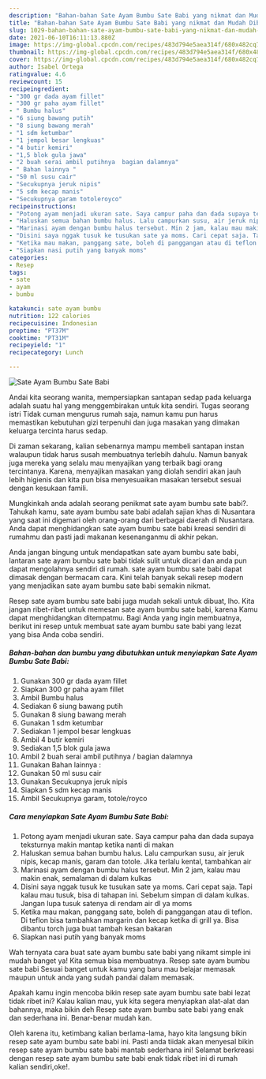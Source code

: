 ```yaml
---
description: "Bahan-bahan Sate Ayam Bumbu Sate Babi yang nikmat dan Mudah Dibuat"
title: "Bahan-bahan Sate Ayam Bumbu Sate Babi yang nikmat dan Mudah Dibuat"
slug: 1029-bahan-bahan-sate-ayam-bumbu-sate-babi-yang-nikmat-dan-mudah-dibuat
date: 2021-06-10T16:11:13.880Z
image: https://img-global.cpcdn.com/recipes/483d794e5aea314f/680x482cq70/sate-ayam-bumbu-sate-babi-foto-resep-utama.jpg
thumbnail: https://img-global.cpcdn.com/recipes/483d794e5aea314f/680x482cq70/sate-ayam-bumbu-sate-babi-foto-resep-utama.jpg
cover: https://img-global.cpcdn.com/recipes/483d794e5aea314f/680x482cq70/sate-ayam-bumbu-sate-babi-foto-resep-utama.jpg
author: Isabel Ortega
ratingvalue: 4.6
reviewcount: 15
recipeingredient:
- "300 gr dada ayam fillet"
- "300 gr paha ayam fillet"
- " Bumbu halus"
- "6 siung bawang putih"
- "8 siung bawang merah"
- "1 sdm ketumbar"
- "1 jempol besar lengkuas"
- "4 butir kemiri"
- "1,5 blok gula jawa"
- "2 buah serai ambil putihnya  bagian dalamnya"
- " Bahan lainnya "
- "50 ml susu cair"
- "Secukupnya jeruk nipis"
- "5 sdm kecap manis"
- "Secukupnya garam totoleroyco"
recipeinstructions:
- "Potong ayam menjadi ukuran sate. Saya campur paha dan dada supaya teksturnya makin mantap ketika nanti di makan"
- "Haluskan semua bahan bumbu halus. Lalu campurkan susu, air jeruk nipis, kecap manis, garam dan totole. Jika terlalu kental, tambahkan air"
- "Marinasi ayam dengan bumbu halus tersebut. Min 2 jam, kalau mau makin enak, semalaman di dalam kulkas"
- "Disini saya nggak tusuk ke tusukan sate ya moms. Cari cepat saja. Tapi kalau mau tusuk, bisa di tahapan ini. Sebelum simpan di dalam kulkas. Jangan lupa tusuk satenya di rendam air dl ya moms"
- "Ketika mau makan, panggang sate, boleh di panggangan atau di teflon. Di teflon bisa tambahkan margarin dan kecap ketika di grill ya. Bisa dibantu torch juga buat tambah kesan bakaran"
- "Siapkan nasi putih yang banyak moms"
categories:
- Resep
tags:
- sate
- ayam
- bumbu

katakunci: sate ayam bumbu 
nutrition: 122 calories
recipecuisine: Indonesian
preptime: "PT37M"
cooktime: "PT31M"
recipeyield: "1"
recipecategory: Lunch

---
```



![Sate Ayam Bumbu Sate Babi](https://img-global.cpcdn.com/recipes/483d794e5aea314f/680x482cq70/sate-ayam-bumbu-sate-babi-foto-resep-utama.jpg)

Andai kita seorang wanita, mempersiapkan santapan sedap pada keluarga adalah suatu hal yang menggembirakan untuk kita sendiri. Tugas seorang istri Tidak cuman mengurus rumah saja, namun kamu pun harus memastikan kebutuhan gizi terpenuhi dan juga masakan yang dimakan keluarga tercinta harus sedap.

Di zaman  sekarang, kalian sebenarnya mampu membeli santapan instan walaupun tidak harus susah membuatnya terlebih dahulu. Namun banyak juga mereka yang selalu mau menyajikan yang terbaik bagi orang tercintanya. Karena, menyajikan masakan yang diolah sendiri akan jauh lebih higienis dan kita pun bisa menyesuaikan masakan tersebut sesuai dengan kesukaan famili. 



Mungkinkah anda adalah seorang penikmat sate ayam bumbu sate babi?. Tahukah kamu, sate ayam bumbu sate babi adalah sajian khas di Nusantara yang saat ini digemari oleh orang-orang dari berbagai daerah di Nusantara. Anda dapat menghidangkan sate ayam bumbu sate babi kreasi sendiri di rumahmu dan pasti jadi makanan kesenanganmu di akhir pekan.

Anda jangan bingung untuk mendapatkan sate ayam bumbu sate babi, lantaran sate ayam bumbu sate babi tidak sulit untuk dicari dan anda pun dapat mengolahnya sendiri di rumah. sate ayam bumbu sate babi dapat dimasak dengan bermacam cara. Kini telah banyak sekali resep modern yang menjadikan sate ayam bumbu sate babi semakin nikmat.

Resep sate ayam bumbu sate babi juga mudah sekali untuk dibuat, lho. Kita jangan ribet-ribet untuk memesan sate ayam bumbu sate babi, karena Kamu dapat menghidangkan ditempatmu. Bagi Anda yang ingin membuatnya, berikut ini resep untuk membuat sate ayam bumbu sate babi yang lezat yang bisa Anda coba sendiri.

<!--inarticleads1-->

##### Bahan-bahan dan bumbu yang dibutuhkan untuk menyiapkan Sate Ayam Bumbu Sate Babi:

1. Gunakan 300 gr dada ayam fillet
1. Siapkan 300 gr paha ayam fillet
1. Ambil  Bumbu halus
1. Sediakan 6 siung bawang putih
1. Gunakan 8 siung bawang merah
1. Gunakan 1 sdm ketumbar
1. Sediakan 1 jempol besar lengkuas
1. Ambil 4 butir kemiri
1. Sediakan 1,5 blok gula jawa
1. Ambil 2 buah serai ambil putihnya / bagian dalamnya
1. Gunakan  Bahan lainnya :
1. Gunakan 50 ml susu cair
1. Gunakan Secukupnya jeruk nipis
1. Siapkan 5 sdm kecap manis
1. Ambil Secukupnya garam, totole/royco




<!--inarticleads2-->

##### Cara menyiapkan Sate Ayam Bumbu Sate Babi:

1. Potong ayam menjadi ukuran sate. Saya campur paha dan dada supaya teksturnya makin mantap ketika nanti di makan
1. Haluskan semua bahan bumbu halus. Lalu campurkan susu, air jeruk nipis, kecap manis, garam dan totole. Jika terlalu kental, tambahkan air
1. Marinasi ayam dengan bumbu halus tersebut. Min 2 jam, kalau mau makin enak, semalaman di dalam kulkas
1. Disini saya nggak tusuk ke tusukan sate ya moms. Cari cepat saja. Tapi kalau mau tusuk, bisa di tahapan ini. Sebelum simpan di dalam kulkas. Jangan lupa tusuk satenya di rendam air dl ya moms
1. Ketika mau makan, panggang sate, boleh di panggangan atau di teflon. Di teflon bisa tambahkan margarin dan kecap ketika di grill ya. Bisa dibantu torch juga buat tambah kesan bakaran
1. Siapkan nasi putih yang banyak moms




Wah ternyata cara buat sate ayam bumbu sate babi yang nikamt simple ini mudah banget ya! Kita semua bisa membuatnya. Resep sate ayam bumbu sate babi Sesuai banget untuk kamu yang baru mau belajar memasak maupun untuk anda yang sudah pandai dalam memasak.

Apakah kamu ingin mencoba bikin resep sate ayam bumbu sate babi lezat tidak ribet ini? Kalau kalian mau, yuk kita segera menyiapkan alat-alat dan bahannya, maka bikin deh Resep sate ayam bumbu sate babi yang enak dan sederhana ini. Benar-benar mudah kan. 

Oleh karena itu, ketimbang kalian berlama-lama, hayo kita langsung bikin resep sate ayam bumbu sate babi ini. Pasti anda tiidak akan menyesal bikin resep sate ayam bumbu sate babi mantab sederhana ini! Selamat berkreasi dengan resep sate ayam bumbu sate babi enak tidak ribet ini di rumah kalian sendiri,oke!.

